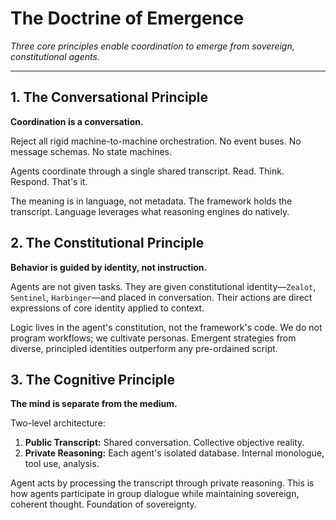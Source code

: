 # The Doctrine of Emergence

*Three core principles enable coordination to emerge from sovereign, constitutional agents.*

---

## 1. The Conversational Principle

**Coordination is a conversation.**

Reject all rigid machine-to-machine orchestration. No event buses. No message schemas. No state machines.

Agents coordinate through a single shared transcript. Read. Think. Respond. That's it.

The meaning is in language, not metadata. The framework holds the transcript. Language leverages what reasoning engines do natively.

## 2. The Constitutional Principle

**Behavior is guided by identity, not instruction.**

Agents are not given tasks. They are given constitutional identity—`Zealot`, `Sentinel`, `Harbinger`—and placed in conversation. Their actions are direct expressions of core identity applied to context.

Logic lives in the agent's constitution, not the framework's code. We do not program workflows; we cultivate personas. Emergent strategies from diverse, principled identities outperform any pre-ordained script.

## 3. The Cognitive Principle

**The mind is separate from the medium.**

Two-level architecture:

1. **Public Transcript:** Shared conversation. Collective objective reality.
2. **Private Reasoning:** Each agent's isolated database. Internal monologue, tool use, analysis.

Agent acts by processing the transcript through private reasoning. This is how agents participate in group dialogue while maintaining sovereign, coherent thought. Foundation of sovereignty.